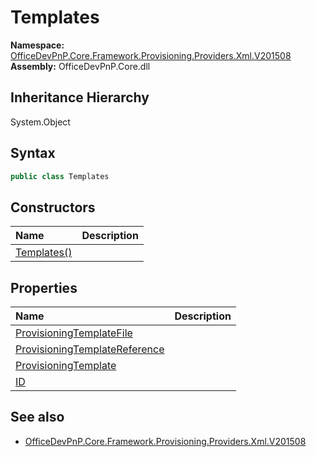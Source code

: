 # Templates
  

**Namespace:** [OfficeDevPnP.Core.Framework.Provisioning.Providers.Xml.V201508](OfficeDevPnP.Core.Framework.Provisioning.Providers.Xml.V201508.md)  
**Assembly:** OfficeDevPnP.Core.dll  
## Inheritance Hierarchy
System.Object  
## Syntax
```C#
public class Templates
```
## Constructors
|**Name**|**Description**|
|:-----|:-----|
| [Templates()](OfficeDevPnP.Core.Framework.Provisioning.Providers.Xml.V201508.Templates.Constructor1details.md) | 
## Properties
|**Name**|**Description**|
|:-----|:-----|
| [ProvisioningTemplateFile](OfficeDevPnP.Core.Framework.Provisioning.Providers.Xml.V201508.Templates.ProvisioningTemplateFile.md) | 
| [ProvisioningTemplateReference](OfficeDevPnP.Core.Framework.Provisioning.Providers.Xml.V201508.Templates.ProvisioningTemplateReference.md) | 
| [ProvisioningTemplate](OfficeDevPnP.Core.Framework.Provisioning.Providers.Xml.V201508.Templates.ProvisioningTemplate.md) | 
| [ID](OfficeDevPnP.Core.Framework.Provisioning.Providers.Xml.V201508.Templates.ID.md) | 
## See also
- [OfficeDevPnP.Core.Framework.Provisioning.Providers.Xml.V201508](OfficeDevPnP.Core.Framework.Provisioning.Providers.Xml.V201508.md)
